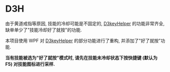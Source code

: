 # D3H
由于黄道戒指等原因, 技能的冷却可能是不固定的, [D3keyHelper](https://github.com/WeijieH/D3keyHelper) 的功能非常齐全, 缺单单少了"技能冷却好了就按"的功能.

本项目使用 WPF 对 [D3keyHelper](https://github.com/WeijieH/D3keyHelper) 的部分功能进行了重构, 并添加了"好了就按"功能.

**当有技能被选为"好了就按"模式时, 请先在技能未冷却状态下按快捷键 (默认为 F5) 对技能图标进行采样.**